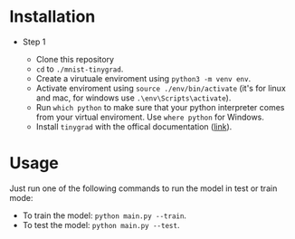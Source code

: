 # Installation

- Step 1

  - Clone this repository
  - `cd` to `./mnist-tinygrad`.
  - Create a virutuale enviroment using `python3 -m venv env`.
  - Activate enviroment using `source ./env/bin/activate` (it's for linux and mac, for windows use `.\env\Scripts\activate`).
  - Run `which python` to make sure that your python interpreter comes from your virtual enviroment. Use `where python` for Windows.
  - Install `tinygrad` with the offical documentation ([link](https://github.com/tinygrad/tinygrad#installation)).

# Usage

Just run one of the following commands to run the model in test or train mode:

- To train the model: `python main.py --train`.
- To test the model: `python main.py --test`.
